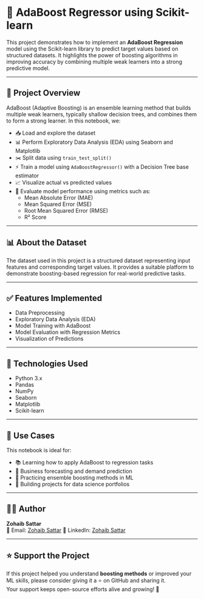 # 🎯 AdaBoost Regressor using Scikit-learn

This project demonstrates how to implement an **AdaBoost Regression** model using the Scikit-learn library to predict target values based on structured datasets. It highlights the power of boosting algorithms in improving accuracy by combining multiple weak learners into a strong predictive model.

---

## 📘 Project Overview
AdaBoost (Adaptive Boosting) is an ensemble learning method that builds multiple weak learners, typically shallow decision trees, and combines them to form a strong learner. In this notebook, we:

- 📥 Load and explore the dataset  
- 📊 Perform Exploratory Data Analysis (EDA) using Seaborn and Matplotlib  
- ✂️ Split data using `train_test_split()`  
- ⚡ Train a model using `AdaBoostRegressor()` with a Decision Tree base estimator  
- 📈 Visualize actual vs predicted values  
- 📏 Evaluate model performance using metrics such as:  
  - Mean Absolute Error (MAE)  
  - Mean Squared Error (MSE)  
  - Root Mean Squared Error (RMSE)  
  - R² Score  

---

## 📊 About the Dataset
The dataset used in this project is a structured dataset representing input features and corresponding target values. It provides a suitable platform to demonstrate boosting-based regression for real-world predictive tasks.

---

## ✅ Features Implemented
- Data Preprocessing  
- Exploratory Data Analysis (EDA)  
- Model Training with AdaBoost  
- Model Evaluation with Regression Metrics  
- Visualization of Predictions  

---

## 🧪 Technologies Used
- Python 3.x  
- Pandas  
- NumPy  
- Seaborn  
- Matplotlib  
- Scikit-learn  

---

## 📂 Use Cases
This notebook is ideal for:

- 📚 Learning how to apply AdaBoost to regression tasks  
- 💼 Business forecasting and demand prediction  
- 🧠 Practicing ensemble boosting methods in ML  
- 🧳 Building projects for data science portfolios  

---

## 👨‍💻 Author
**Zohaib Sattar**  
📧 Email: [Zohaib Sattar](zabizubi86@gmail.com) 
🔗 LinkedIn: [Zohaib Sattar](https://www.linkedin.com/in/zohaib-sattar)  

---

## ⭐️ Support the Project
If this project helped you understand **boosting methods** or improved your ML skills, please consider giving it a ⭐ on GitHub and sharing it.  
Your support keeps open-source efforts alive and growing! 🚀
